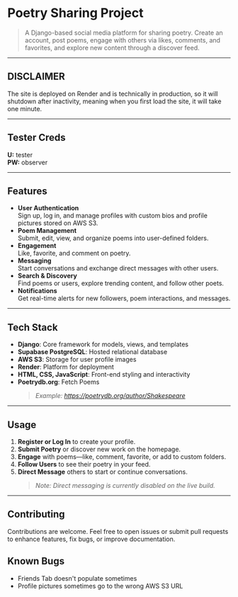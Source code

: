 # Poetry Sharing Project
> A Django-based social media platform for sharing poetry. Create an account, post poems, engage with others via likes, comments, and favorites, and explore new content through a discover feed.

---

## DISCLAIMER
The site is deployed on Render and is technically in production, so it will shutdown after inactivity, meaning when you first load the site, it will take one minute.

---

## Tester Creds  
**U:** tester  
**PW:** observer 

---

## Features
- **User Authentication**  
  Sign up, log in, and manage profiles with custom bios and profile pictures stored on AWS S3.
- **Poem Management**  
  Submit, edit, view, and organize poems into user-defined folders.
- **Engagement**  
  Like, favorite, and comment on poetry.
- **Messaging**  
  Start conversations and exchange direct messages with other users.
- **Search & Discovery**  
  Find poems or users, explore trending content, and follow other poets.
- **Notifications**  
  Get real-time alerts for new followers, poem interactions, and messages.

---

## Tech Stack
- **Django**: Core framework for models, views, and templates  
- **Supabase PostgreSQL**: Hosted relational database  
- **AWS S3**: Storage for user profile images  
- **Render**: Platform for deployment  
- **HTML, CSS, JavaScript**: Front-end styling and interactivity  
- **Poetrydb.org**: Fetch Poems
   > *Example: https://poetrydb.org/author/Shakespeare*

---

## Usage
1. **Register or Log In** to create your profile.  
2. **Submit Poetry** or discover new work on the homepage.  
3. **Engage** with poems—like, comment, favorite, or add to custom folders.  
4. **Follow Users** to see their poetry in your feed.  
5. **Direct Message** others to start or continue conversations.  
   > *Note: Direct messaging is currently disabled on the live build.*

---

## Contributing
Contributions are welcome. Feel free to open issues or submit pull requests to enhance features, fix bugs, or improve documentation.

## Known Bugs  
- Friends Tab doesn't populate sometimes  
- Profile pictures sometimes go to the wrong AWS S3 URL  